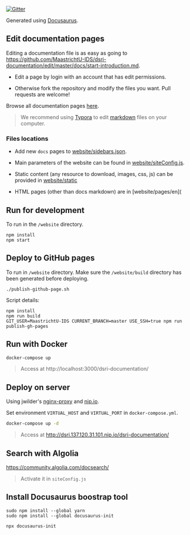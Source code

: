 [![Gitter](https://badges.gitter.im/um-dsri/community.svg)](https://gitter.im/um-dsri/community?utm_source=badge&utm_medium=badge&utm_campaign=pr-badge)

Generated using [Docusaurus](https://docusaurus.io/).

## Edit documentation pages

Editing a documentation file is as easy as going to https://github.com/MaastrichtU-IDS/dsri-documentation/edit/master/docs/start-introduction.md.

* Edit a page by login with an account that has edit permissions.

* Otherwise fork the repository and modify the files you want. Pull requests are welcome!

Browse all documentation pages [here](https://github.com/MaastrichtU-IDS/dsri-documentation/tree/master/docs).

> We recommend using [Typora](https://typora.io/) to edit [markdown](https://github.com/adam-p/markdown-here/wiki/Markdown-Cheatsheet) files on your computer.

### Files locations

- Add new `docs` pages to [website/sidebars.json](https://github.com/MaastrichtU-IDS/d2s-documentation/blob/master/website/sidebars.json).

- Main parameters of the website can be found in [website/siteConfig.js](https://github.com/MaastrichtU-IDS/d2s-documentation/blob/master/website/siteConfig.js).

- Static content (any resource to download, images, css, js) can be provided in [website/static](https://github.com/MaastrichtU-IDS/d2s-documentation/tree/master/website/static)
- HTML pages (other than docs markdown) are in [website/pages/en](

## Run for development

To run in the `/website` directory.

```shell
npm install
npm start
```

## Deploy to GitHub pages

To run in `/website` directory. Make sure the `/website/build` directory has been generated before deploying.

```shell
./publish-github-page.sh
```

Script details:

```shell
npm install
npm run build
GIT_USER=MaastrichtU-IDS CURRENT_BRANCH=master USE_SSH=true npm run publish-gh-pages
```

## Run with Docker

```bash
docker-compose up
```

> Access at http://localhost:3000/dsri-documentation/

## Deploy on server

Using jwilder's [nginx-proxy](https://github.com/jwilder/nginx-proxy) and [nip.io](https://nip.io/).

Set environment `VIRTUAL_HOST` and `VIRTUAL_PORT` in `docker-compose.yml`.

```bash
docker-compose up -d
```

> Access at http://dsri.137.120.31.101.nip.io/dsri-documentation/

## Search with Algolia

https://community.algolia.com/docsearch/

> Activate it in `siteConfig.js`

## Install Docusaurus boostrap tool

```shell
sudo npm install --global yarn
sudo npm install --global docusaurus-init

npx docusaurus-init
```

